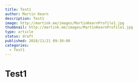 ```yaml
---
title: Test1
author: Martin Kearn
description: Test1
image: http://martink.me/images/MartinKearnProfile1.jpg
thumbnail: http://martink.me/images/MartinKearnProfile1.jpg
type: article
status: draft
published: 2018/11/21 09:30:00
categories: 
  - Test1
---
```


# Test1
